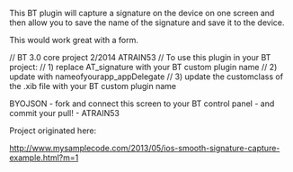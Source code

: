 This BT plugin will capture a signature on the device on one screen and then allow you to save the name of the signature and save it to the device. 

This would work great with a form.


// BT 3.0 core project 2/2014 ATRAIN53
// To use this plugin in your BT project:
// 1) replace AT_signature with your BT custom plugin name
// 2) update with nameofyourapp_appDelegate
// 3) update the customclass of the .xib file with your BT custom plugin name


BYOJSON  - fork and connect this screen to your BT control panel - and commit your pull! - ATRAIN53


Project originated here:

http://www.mysamplecode.com/2013/05/ios-smooth-signature-capture-example.html?m=1 